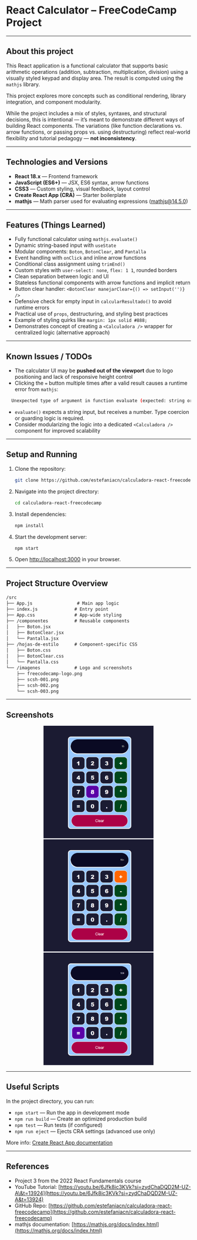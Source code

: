 
# React Calculator – FreeCodeCamp Project

---

## About this project

This React application is a functional calculator that supports basic arithmetic operations (addition, subtraction, multiplication, division) using a visually styled keypad and display area. The result is computed using the `mathjs` library.

This project explores more concepts such as conditional rendering, library integration, and component modularity.

While the project includes a mix of styles, syntaxes, and structural decisions, this is intentional — it’s meant to demonstrate different ways of building React components. The variations (like function declarations vs. arrow functions, or passing props vs. using destructuring) reflect real-world flexibility and tutorial pedagogy — **not inconsistency**.

---

## Technologies and Versions

- **React 18.x** — Frontend framework  
- **JavaScript (ES6+)** — JSX, ES6 syntax, arrow functions  
- **CSS3** — Custom styling, visual feedback, layout control  
- **Create React App (CRA)** — Starter boilerplate  
- **mathjs** — Math parser used for evaluating expressions (mathjs@14.5.0)

---

## Features (Things Learned)

- Fully functional calculator using `mathjs.evaluate()`  
- Dynamic string-based input with `useState`  
- Modular components: `Boton`, `BotonClear`, and `Pantalla`  
- Event handling with `onClick` and inline arrow functions  
- Conditional class assignment using `trimEnd()`  
- Custom styles with `user-select: none`, `flex: 1 1`, rounded borders  
- Clean separation between logic and UI  
- Stateless functional components with arrow functions and implicit return  
- Button clear handler: `<BotonClear manejarClear={() => setInput('')} />`  
- Defensive check for empty input in `calcularResultado()` to avoid runtime errors  
- Practical use of `props`, destructuring, and styling best practices  
- Example of styling quirks like `margin: 1px solid #888;`  
- Demonstrates concept of creating a `<Calculadora />` wrapper for centralized logic (alternative approach)

---

## Known Issues / TODOs

- The calculator UI may be **pushed out of the viewport** due to logo positioning and lack of responsive height control  
- Clicking the `=` button multiple times after a valid result causes a runtime error from `mathjs`:

```bash
  Unexpected type of argument in function evaluate (expected: string or Array or Matrix or boolean, actual: number, index: 0)
```

* `evaluate()` expects a string input, but receives a number. Type coercion or guarding logic is required.
* Consider modularizing the logic into a dedicated `<Calculadora />` component for improved scalability

---

## Setup and Running

1. Clone the repository:

   ```bash
   git clone https://github.com/estefaniacn/calculadora-react-freecodecamp.git
   ```

2. Navigate into the project directory:

   ```bash
   cd calculadora-react-freecodecamp
   ```

3. Install dependencies:

   ```bash
   npm install
   ```

4. Start the development server:

   ```bash
   npm start
   ```

5. Open [http://localhost:3000](http://localhost:3000) in your browser.

---

## Project Structure Overview

```
/src
├── App.js                 # Main app logic
├── index.js              # Entry point
├── App.css               # App-wide styling
├── /componentes          # Reusable components
│   ├── Boton.jsx
│   ├── BotonClear.jsx
│   └── Pantalla.jsx
├── /hojas-de-estilo      # Component-specific CSS
│   ├── Boton.css
│   ├── BotonClear.css
│   └── Pantalla.css
└── /imagenes             # Logo and screenshots
    ├── freecodecamp-logo.png
    ├── scsh-001.png
    ├── scsh-002.png
    └── scsh-003.png
```

---

## Screenshots

<p align="center">
  <img src="src/imagenes/scsh-001.png" alt="Screenshot 1" width="300"/>
  <img src="src/imagenes/scsh-002.png" alt="Screenshot 2" width="300"/>
  <img src="src/imagenes/scsh-003.png" alt="Screenshot 3" width="300"/>
</p>


---

## Useful Scripts

In the project directory, you can run:

* `npm start` — Run the app in development mode
* `npm run build` — Create an optimized production build
* `npm test` — Run tests (if configured)
* `npm run eject` — Ejects CRA settings (advanced use only)

More info: [Create React App documentation](https://facebook.github.io/create-react-app/docs/getting-started)

---

## References

* Project 3 from the 2022 React Fundamentals course
* YouTube Tutorial: [https://youtu.be/6Jfk8ic3KVk?si=zydChaDQD2M-UZ-A\&t=13924](https://youtu.be/6Jfk8ic3KVk?si=zydChaDQD2M-UZ-A&t=13924)
* GitHub Repo: [https://github.com/estefaniacn/calculadora-react-freecodecamp](https://github.com/estefaniacn/calculadora-react-freecodecamp)
* mathjs documentation: [https://mathjs.org/docs/index.html](https://mathjs.org/docs/index.html)


